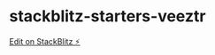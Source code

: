 # stackblitz-starters-veeztr

[Edit on StackBlitz ⚡️](https://stackblitz.com/edit/stackblitz-starters-veeztr)
